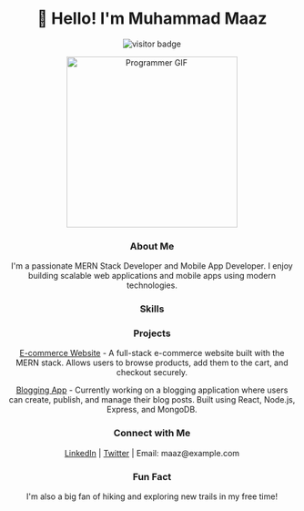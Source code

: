 <!-- Header -->
<h1 align="center">👋 Hello! I'm Muhammad Maaz</h1>

<!-- Footer -->
<p align="center">
  <img src="https://visitor-badge.laobi.icu/badge?page_id=muhammad-maaz.muhammad-maaz" alt="visitor badge"> 
</p>

<!-- Animated Programmer Image -->
<p align="center">
  <img src="https://media.giphy.com/media/ZVik7pBtu9dNS/giphy.gif" alt="Programmer GIF" width="300">
</p>

<!-- About Me -->
<h3 align="center">About Me</h3>
<p align="center">
  I'm a passionate MERN Stack Developer and Mobile App Developer. I enjoy building scalable web applications and mobile apps using modern technologies.
</p>

<!-- Skills -->
<h3 align="center">Skills</h3>
<p align="center">
  <i class="fab fa-html5" title="HTML5"></i>
  <i class="fab fa-css3-alt" title="CSS3"></i>
  <i class="fab fa-js" title="JavaScript"></i>
  <i class="fab fa-react" title="React"></i>
  <i class="fab fa-node-js" title="Node.js"></i>
  <i class="fas fa-mobile-alt" title="Mobile Development"></i>
  <i class="fas fa-shopping-cart" title="E-commerce"></i>
  <i class="far fa-edit" title="Blogging"></i>
</p>

<!-- Projects -->
<h3 align="center">Projects</h3>

<!-- Project 1: E-commerce Website -->
<p align="center">
  <a href="link_to_ecommerce_project">E-commerce Website</a> - A full-stack e-commerce website built with the MERN stack. Allows users to browse products, add them to the cart, and checkout securely.
</p>

<!-- Project 2: Blogging App -->
<p align="center">
  <a href="link_to_blogging_project">Blogging App</a> - Currently working on a blogging application where users can create, publish, and manage their blog posts. Built using React, Node.js, Express, and MongoDB.
</p>

<!-- Connect with Me -->
<h3 align="center">Connect with Me</h3>
<p align="center">
  <a href="link_to_linkedin_profile">LinkedIn</a> | <a href="link_to_twitter_profile">Twitter</a> | Email: maaz@example.com
</p>

<!-- Fun Fact -->
<h3 align="center">Fun Fact</h3>
<p align="center">
  I'm also a big fan of hiking and exploring new trails in my free time!
</p>
